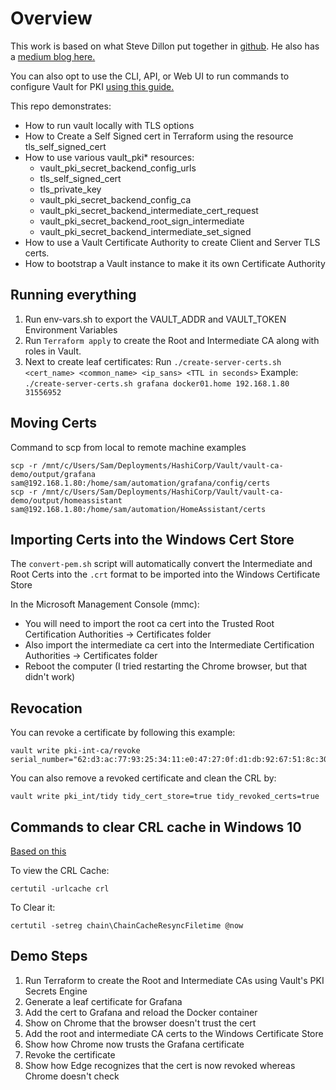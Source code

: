 # Overview

This work is based on what Steve Dillon put together in [github](https://github.com/stvdilln/vault-ca-demo.git). He also has a [medium blog here.](https://medium.com/@stvdilln/creating-a-certificate-authority-with-hashicorp-vault-and-terraform-4d9ddad31118)

You can also opt to use the CLI, API, or Web UI to run commands to configure Vault for PKI [using this guide.](https://learn.hashicorp.com/tutorials/vault/pki-engine)

This repo demonstrates:

* How to run vault locally with TLS options
* How to Create a Self Signed cert in Terraform using the resource tls_self_signed_cert
* How to use various vault_pki* resources:
  * vault_pki_secret_backend_config_urls
  * tls_self_signed_cert
  * tls_private_key
  * vault_pki_secret_backend_config_ca
  * vault_pki_secret_backend_intermediate_cert_request
  * vault_pki_secret_backend_root_sign_intermediate
  * vault_pki_secret_backend_intermediate_set_signed
* How to use a Vault Certificate Authority to create Client and Server TLS certs.
* How to bootstrap a Vault instance to make it its own Certificate Authority


## Running everything

1. Run env-vars.sh to export the VAULT_ADDR and VAULT_TOKEN Environment Variables
2. Run `Terraform apply` to create the Root and Intermediate CA along with roles in Vault.
3. Next to create leaf certificates: Run `./create-server-certs.sh <cert_name> <common_name> <ip_sans> <TTL in seconds>` Example: `./create-server-certs.sh grafana docker01.home 192.168.1.80 31556952`

## Moving Certs
Command to scp from local to remote machine examples
```shell
scp -r /mnt/c/Users/Sam/Deployments/HashiCorp/Vault/vault-ca-demo/output/grafana sam@192.168.1.80:/home/sam/automation/grafana/config/certs
scp -r /mnt/c/Users/Sam/Deployments/HashiCorp/Vault/vault-ca-demo/output/homeassistant sam@192.168.1.80:/home/sam/automation/HomeAssistant/certs
```

## Importing Certs into the Windows Cert Store
The `convert-pem.sh` script will automatically convert the Intermediate and Root Certs into the `.crt` format to be imported into the Windows Certificate Store

In the Microsoft Management Console (mmc):
- You will need to import the root ca cert into the Trusted Root Certification Authorities -> Certificates folder 
- Also import the intermediate ca cert into the Intermediate Certification Authorities -> Certificates folder
- Reboot the computer (I tried restarting the Chrome browser, but that didn't work)

## Revocation
You can revoke a certificate by following this example:
```shell
vault write pki-int-ca/revoke serial_number="62:d3:ac:77:93:25:34:11:e0:47:27:0f:d1:db:92:67:51:8c:30:3c"
```

You can also remove a revoked certificate and clean the CRL by:
```shell
vault write pki_int/tidy tidy_cert_store=true tidy_revoked_certs=true
```

## Commands to clear CRL cache in Windows 10
[Based on this](https://social.technet.microsoft.com/Forums/windowsserver/en-US/59758544-d5a2-4c0c-ace0-0bd9fb711c08/revoked-certificate-showing-valid)

To view the CRL Cache:
```shell
certutil -urlcache crl
```
To Clear it:
```shell
certutil -setreg chain\ChainCacheResyncFiletime @now
```

## Demo Steps
1. Run Terraform to create the Root and Intermediate CAs using Vault's PKI Secrets Engine
2. Generate a leaf certificate for Grafana
3. Add the cert to Grafana and reload the Docker container
4. Show on Chrome that the browser doesn't trust the cert
5. Add the root and intermediate CA certs to the Windows Certificate Store
6. Show how Chrome now trusts the Grafana certificate
7. Revoke the certificate
8. Show how Edge recognizes that the cert is now revoked whereas Chrome doesn't check